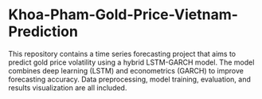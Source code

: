 # Khoa-Pham-Gold-Price-Vietnam-Prediction
This repository contains a time series forecasting project that aims to predict gold price volatility using a hybrid LSTM-GARCH model. The model combines deep learning (LSTM) and econometrics (GARCH) to improve forecasting accuracy. Data preprocessing, model training, evaluation, and results visualization are all included.
